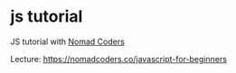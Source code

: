 # js tutorial

JS tutorial with [Nomad Coders](https://nomadcoders.co)

Lecture: <https://nomadcoders.co/javascript-for-beginners>
